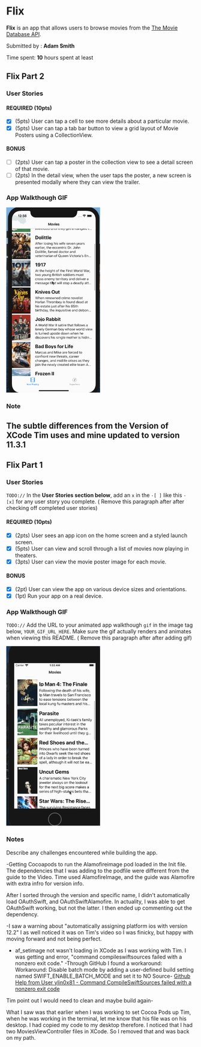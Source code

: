 # Flix

**Flix** is an app that allows users to browse movies from the [The Movie Database API](http://docs.themoviedb.apiary.io/#).

Submitted by : **Adam Smith**

Time spent: **10** hours spent at least

## Flix Part 2

### User Stories

#### REQUIRED (10pts)
- [x] (5pts) User can tap a cell to see more details about a particular movie.
- [x] (5pts) User can tap a tab bar button to view a grid layout of Movie Posters using a CollectionView.

#### BONUS
- [ ] (2pts) User can tap a poster in the collection view to see a detail screen of that movie.
- [ ] (2pts) In the detail view, when the user taps the poster, a new screen is presented modally where they can view the trailer.

### App Walkthough GIF
<img src="FlixPart2Walkthrough.gif" width=250><br>

### Note
The subtle differences from the Version of XCode Tim uses and mine updated to version 11.3.1
---

## Flix Part 1

### User Stories
`TODO://` In the **User Stories section below**, add an `x` in the `-[ ]` like this `- [x]` for any user story you complete. ( Remove this paragraph after after checking off completed user stories)

#### REQUIRED (10pts)
- [X] (2pts) User sees an app icon on the home screen and a styled launch screen.
- [X] (5pts) User can view and scroll through a list of movies now playing in theaters.
- [X] (3pts) User can view the movie poster image for each movie.

#### BONUS
- [X] (2pt) User can view the app on various device sizes and orientations.
- [X] (1pt) Run your app on a real device.

### App Walkthough GIF
`TODO://` Add the URL to your animated app walkthough `gif` in the image tag below, `YOUR_GIF_URL_HERE`. Make sure the gif actually renders and animates when viewing this README. ( Remove this paragraph after after adding gif)

<img src="FlixWalkthrough.gif" width=250><br>

### Notes
Describe any challenges encountered while building the app.

-Getting Cocoapods to run the Alamofireimage pod loaded in the Init file.
The dependencies that I was adding to the podfile were different from the guide to the Video.
Time used AlamofireImage, and the guide was Alamofire with extra infro for version info.

After I sorted through the version and specific name, I didn't automatically load OAuthSwift, and OAuthSwiftAlamofire. In actuality, I was able to get OAuthSwift working, but not the latter. I then ended up commenting out the dependency.

-I saw a warning about "automatically assigning platform ios with version 12.2"
I as well noticed it was on Tim's video so I was finicky, but happy with moving forward and not being perfect.

- af_setimage not wasn't loading in XCode as I was working with Tim.
I was getting and error, "command compileswiftsources failed with a nonzero exit code."
-Through GitHub I found a workaround:
Workaround: Disable batch mode by adding a user-defined build setting named SWIFT_ENABLE_BATCH_MODE and set it to NO
Source-
[Github Help from User ylin0x81 - Command CompileSwiftSources failed with a nonzero exit code](https://github.com/Yummypets/YPImagePicker/issues/236)

Tim point out I would need to clean and maybe build again- 

What I saw was that earlier when I was working to set Cocoa Pods up Tim, when he was working in the terminal, let me know that his file was on his desktop. I had copied my code to my desktop therefore. 
I noticed that I had two MoviesViewController files in XCode. So I removed that and was back on my path.
